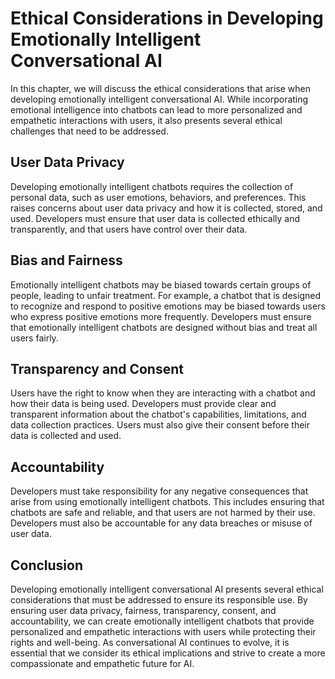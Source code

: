 Ethical Considerations in Developing Emotionally Intelligent Conversational AI
=============================================================================================================================================================

In this chapter, we will discuss the ethical considerations that arise when developing emotionally intelligent conversational AI. While incorporating emotional intelligence into chatbots can lead to more personalized and empathetic interactions with users, it also presents several ethical challenges that need to be addressed.

User Data Privacy
-----------------

Developing emotionally intelligent chatbots requires the collection of personal data, such as user emotions, behaviors, and preferences. This raises concerns about user data privacy and how it is collected, stored, and used. Developers must ensure that user data is collected ethically and transparently, and that users have control over their data.

Bias and Fairness
-----------------

Emotionally intelligent chatbots may be biased towards certain groups of people, leading to unfair treatment. For example, a chatbot that is designed to recognize and respond to positive emotions may be biased towards users who express positive emotions more frequently. Developers must ensure that emotionally intelligent chatbots are designed without bias and treat all users fairly.

Transparency and Consent
------------------------

Users have the right to know when they are interacting with a chatbot and how their data is being used. Developers must provide clear and transparent information about the chatbot's capabilities, limitations, and data collection practices. Users must also give their consent before their data is collected and used.

Accountability
--------------

Developers must take responsibility for any negative consequences that arise from using emotionally intelligent chatbots. This includes ensuring that chatbots are safe and reliable, and that users are not harmed by their use. Developers must also be accountable for any data breaches or misuse of user data.

Conclusion
----------

Developing emotionally intelligent conversational AI presents several ethical considerations that must be addressed to ensure its responsible use. By ensuring user data privacy, fairness, transparency, consent, and accountability, we can create emotionally intelligent chatbots that provide personalized and empathetic interactions with users while protecting their rights and well-being. As conversational AI continues to evolve, it is essential that we consider its ethical implications and strive to create a more compassionate and empathetic future for AI.


